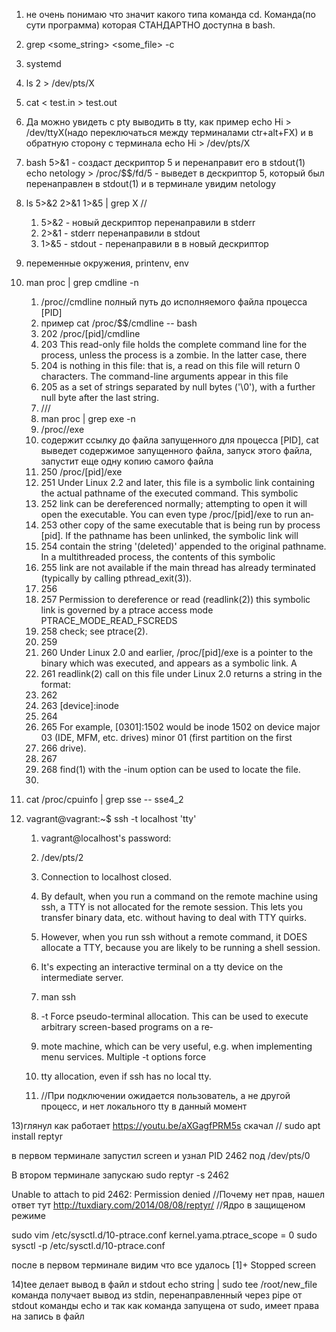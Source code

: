 1) не очень понимаю что значит какого типа команда cd. Команда(по сути программа) которая СТАНДАРТНО доступна в bash.  
2) grep <some_string> <some_file> -c 
3) systemd
4) ls 2 > /dev/pts/X
5) cat < test.in > test.out
6) Да можно увидеть с pty выводить в tty, как пример echo Hi > /dev/ttyX(надо переключаться между терминалами ctr+alt+FX) и в обратную сторону с терминала echo Hi > /dev/pts/X
7) bash 5>&1 - создаст дескриптор 5 и перенаправит его в stdout(1)
echo netology > /proc/$$/fd/5 - выведет в дескриптор 5, который был перенаправлен в stdout(1) и в терминале увидим netology
8) ls 5>&2 2>&1 1>&5 | grep X //
   1) 5>&2 - новый дескриптор перенаправили в stderr 
   2) 2>&1 - stderr перенаправили в stdout 
   3) 1>&5 - stdout - перенаправили в в новый дескриптор
9) переменные окружения, printenv, env

10) man proc | grep cmdline -n
    1) /proc/<PID>/cmdline полный путь до исполняемого файла процесса [PID]
    2) пример cat /proc/$$/cmdline -- bash
    3) 202                /proc/[pid]/cmdline
    4) 203                This read-only file holds the complete command line for the process, unless the process is a zombie.  In the latter case,  there
    5) 204                is  nothing in this file: that is, a read on this file will return 0 characters.  The command-line arguments appear in this file
    6) 205                as a set of strings separated by null bytes ('\0'), with a further null byte after the last string.
    7) ///
    8) man proc | grep exe -n
    9) /proc/<PID>/exe
    10) содержит ссылку до файла запущенного для процесса [PID],  cat выведет содержимое запущенного файла, запуск этого файла, запустит еще одну копию самого файла
    11) 250                /proc/[pid]/exe
    12) 251                Under Linux 2.2 and later, this file is a symbolic link containing the actual pathname of the executed command.   This  symbolic
    13) 252                link can be dereferenced normally; attempting to open it will open the executable.  You can even type /proc/[pid]/exe to run an‐
    14) 253                other copy of the same executable that is being run by process [pid].  If the pathname has been unlinked, the symbolic link will
    15) 254                contain  the  string  '(deleted)'  appended to the original pathname.  In a multithreaded process, the contents of this symbolic
    16) 255                link are not available if the main thread has already terminated (typically by calling pthread_exit(3)).
    17) 256
    18) 257                Permission to dereference or read (readlink(2)) this symbolic link is governed by a ptrace access mode  PTRACE_MODE_READ_FSCREDS
    19) 258                check; see ptrace(2).
    20) 259
    21) 260                Under  Linux  2.0 and earlier, /proc/[pid]/exe is a pointer to the binary which was executed, and appears as a symbolic link.  A
    22) 261                readlink(2) call on this file under Linux 2.0 returns a string in the format:
    23) 262
    24) 263                    [device]:inode
    25) 264
    26) 265                For example, [0301]:1502 would be inode 1502 on device major 03 (IDE, MFM, etc. drives) minor 01 (first partition on  the  first
    27) 266                drive).
    28) 267
    29) 268                find(1) with the -inum option can be used to locate the file.
    30) 
11) cat /proc/cpuinfo | grep sse -- sse4_2

12) vagrant@vagrant:~$ ssh -t localhost 'tty'
    1) vagrant@localhost's password:
    2) /dev/pts/2
    3) Connection to localhost closed.
    
    4) By default, when you run a command on the remote machine using ssh, a TTY is not allocated for the remote session. This lets you transfer binary data, etc. without having to deal with TTY quirks.
    5) However, when you run ssh without a remote command, it DOES allocate a TTY, because you are likely to be running a shell session.
    6) It's expecting an interactive terminal on a tty device on the intermediate server.
    
    7) man ssh
    8) -t      Force pseudo-terminal allocation.  This can be used to execute arbitrary screen-based programs on a re‐
    9) mote machine, which can be very useful, e.g. when implementing menu services.  Multiple -t options force
    10) tty allocation, even if ssh has no local tty.
    11) //При подключении ожидается пользователь, а не другой процесс, и нет локального tty в данный момент

13)глянул как работает
    https://youtu.be/aXGagfPRM5s
    скачал // sudo apt install reptyr

в первом терминале запустил screen и узнал PID 2462 под /dev/pts/0

В втором терминале запускаю sudo reptyr -s 2462

Unable to attach to pid 2462: Permission denied
//Почему нет прав, нашел ответ тут http://tuxdiary.com/2014/08/08/reptyr/
//Ядро в защищеном режиме

sudo vim /etc/sysctl.d/10-ptrace.conf
kernel.yama.ptrace_scope = 0
sudo sysctl -p /etc/sysctl.d/10-ptrace.conf

после в первом терминале видим что все удалось
[1]+  Stopped                 screen

14)tee делает вывод в файл и stdout
echo string | sudo tee /root/new_file
команда получает вывод из stdin, перенаправленный через pipe от stdout команды echo
и так как команда запущена от sudo, имеет права на запись в файл
